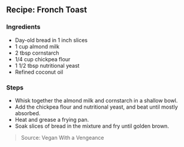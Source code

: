 ## Recipe: Fronch Toast


### Ingredients
 - Day-old bread in 1 inch slices
 - 1 cup almond milk
 - 2 tbsp cornstarch
 - 1/4 cup chickpea flour
 - 1 1/2 tbsp nutritional yeast
 - Refined coconut oil

### Steps
 - Whisk together the almond milk and cornstarch in a shallow bowl.
 - Add the chickpea flour and nutritional yeast, and beat until mostly absorbed.
 - Heat and grease a frying pan.
 - Soak slices of bread in the mixture and fry until golden brown.

> Source: Vegan With a Vengeance